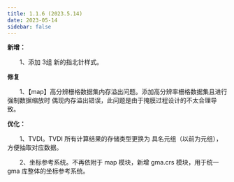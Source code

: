 ```yaml
---
title: 1.1.6 (2023.5.14)
date: 2023-05-14
sidebar: false
---
```


<font color="#616AE5"><i class="fas fa-award"></i></font> **新增：**

&emsp;　1、添加 3组 新的指北针样式。

<font color="#FFA500"><i class="fas fa-tools"></i></font> **修复**

&emsp;　1、【map】高分辨栅格数据集内存溢出问题。添加高分辨率栅格数据集且进行强制数据缩放时 偶现内存溢出错误，此问题是由于掩膜过程设计的不太合理导致。

<font color="#3CB371"><i class="fab fa-superpowers"></i></font> **优化：**

&emsp;　1、TVDI。TVDI 所有计算结果的存储类型更换为 具名元组（以前为元组），方便抽取对应数据。

&emsp;　2、坐标参考系统。不再依附于 map 模块，新增 gma.crs 模块，用于统一 gma 库整体的坐标参考系统。
